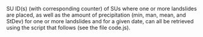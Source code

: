 SU ID(s) (with corresponding counter) of SUs where one or more landslides are placed, as well as the amount of precipitation (min, man, mean, and StDev) for one or more landslides and for a given date, can all be retrieved using the script that follows (see the file code.js).
